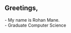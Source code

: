 <h2>Greetings, </h2>
- My name is Rohan Mane. <br>
- Graduate Computer Science

<!---
rohanm8/rohanm8 is a ✨ special ✨ repository because its `README.md` (this file) appears on your GitHub profile.
You can click the Preview link to take a look at your changes.
--->
